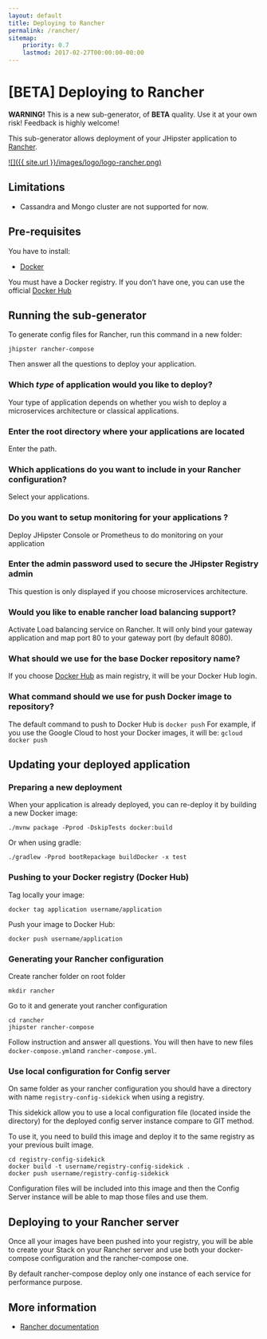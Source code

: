 ```yaml
---
layout: default
title: Deploying to Rancher
permalink: /rancher/
sitemap:
    priority: 0.7
    lastmod: 2017-02-27T00:00:00-00:00
---
```


# [BETA] Deploying to Rancher

**WARNING!** This is a new sub-generator, of **BETA** quality. Use it at your own risk! Feedback is highly welcome!

This sub-generator allows deployment of your JHipster application to [Rancher](http://rancher.com/).

[![]({{ site.url }}/images/logo/logo-rancher.png)](http://rancher.com/)

## Limitations

- Cassandra and Mongo cluster are not supported for now.

## Pre-requisites

You have to install:

- [Docker](https://docs.docker.com/installation/#installation)

You must have a Docker registry. If you don’t have one, you can use the official [Docker Hub](https://hub.docker.com/)

## Running the sub-generator

To generate config files for Rancher, run this command in a new folder:

`jhipster rancher-compose`

Then answer all the questions to deploy your application.


### Which *type* of application would you like to deploy?

Your type of application depends on whether you wish to deploy a microservices architecture or classical applications.


### Enter the root directory where your applications are located

Enter the path.

### Which applications do you want to include in your Rancher configuration?

Select your applications.

### Do you want to setup monitoring for your applications ?

Deploy JHipster Console or Prometheus to do monitoring on your application

### Enter the admin password used to secure the JHipster Registry admin

This question is only displayed if you choose microservices architecture.

### Would you like to enable rancher load balancing support?

Activate Load balancing service on Rancher. It will only bind your gateway application and map port 80 to your gateway port (by default 8080).

### What should we use for the base Docker repository name?

If you choose [Docker Hub](https://hub.docker.com/) as main registry, it will be your Docker Hub login.

### What command should we use for push Docker image to repository?

The default command to push to Docker Hub is `docker push`
For example, if you use the Google Cloud to host your Docker images, it will be: `gcloud docker push`

## Updating your deployed application

### Preparing a new deployment

When your application is already deployed, you can re-deploy it by building a new Docker image:

`./mvnw package -Pprod -DskipTests docker:build`

Or when using gradle:

`./gradlew -Pprod bootRepackage buildDocker -x test`

### Pushing to your Docker registry (Docker Hub)

Tag locally your image:

`docker tag application username/application`

Push your image to Docker Hub:

`docker push username/application`

### Generating your Rancher configuration

Create rancher folder on root folder

`mkdir rancher`

Go to it and generate yout rancher configuration

```
cd rancher
jhipster rancher-compose
```

Follow instruction and answer all questions.
You will then have to new files `docker-compose.yml`and `rancher-compose.yml`.

### Use local configuration for Config server

On same folder as your rancher configuration you should have a directory with name `registry-config-sidekick` when using a registry.

This sidekick allow you to use a local configuration file (located inside the directory) for the deployed config server instance compare to GIT method.

To use it, you need to build this image and deploy it to the same registry as your previous built image.

```
cd registry-config-sidekick
docker build -t username/registry-config-sidekick .
docker push username/registry-config-sidekick
```

Configuration files will be included into this image and then the Config Server instance will be able to map those files and use them.

## Deploying to your Rancher server

Once all your images have been pushed into your registry, you will be able to create your Stack on your Rancher server and use both your docker-compose configuration and the rancher-compose one.

By default rancher-compose deploy only one instance of each service for performance purpose.

## More information

*   [Rancher documentation](http://docs.rancher.com/)

